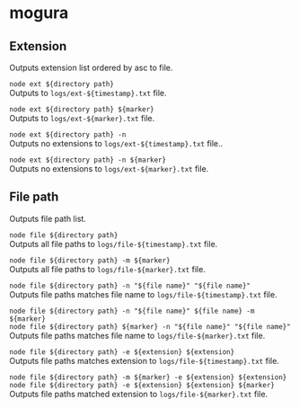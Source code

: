 # mogura

## Extension

Outputs extension list ordered by asc to file.

`node ext ${directory path}`  
Outputs to `logs/ext-${timestamp}.txt` file.  

`node ext ${directory path} ${marker}`  
Outputs to `logs/ext-${marker}.txt` file.  

`node ext ${directory path} -n`  
Outputs no extensions to `logs/ext-${timestamp}.txt` file..  

`node ext ${directory path} -n ${marker}`  
Outputs no extensions to `logs/ext-${marker}.txt` file.  

## File path

Outputs file path list.

`node file ${directory path}`  
Outputs all file paths to `logs/file-${timestamp}.txt` file.  

`node file ${directory path} -m ${marker}`  
Outputs all file paths to `logs/file-${marker}.txt` file.  

`node file ${directory path} -n "${file name}" "${file name}"`  
Outputs file paths matches file name to `logs/file-${timestamp}.txt` file.  

`node file ${directory path} -n "${file name}" ${file name} -m ${marker}`  
`node file ${directory path} ${marker} -n "${file name}" "${file name}"`  
Outputs file paths matches file name to `logs/file-${marker}.txt` file.  

`node file ${directory path} -e ${extension} ${extension}`  
Outputs file paths matches extension to `logs/file-${timestamp}.txt` file.  

`node file ${directory path} -m ${marker} -e ${extension} ${extension}`  
`node file ${directory path} -e ${extension} ${extension} ${marker}`  
Outputs file paths matched extension to `logs/file-${marker}.txt` file.  
